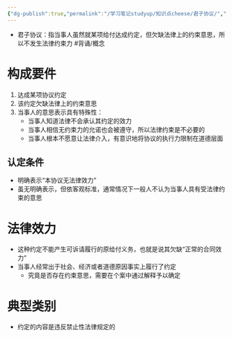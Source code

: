 ```yaml
---
{"dg-publish":true,"permalink":"/学习笔记studyup/知识点cheese/君子协议/","dgPassFrontmatter":true,"created":"2024-07-14T20:54:14.491+08:00","updated":"2024-10-13T16:35:26.413+08:00"}
---
```


- 君子协议：指当事人虽然就某项给付达成约定，但欠缺法律上的约束意思，所以不发生法律约束力 #背诵/概念 
# 构成要件 
1. 达成某项协议约定
2. 该约定欠缺法律上的约束意思
3. 当事人的意思表示具有特殊性：
	- 当事人知道法律不会承认其约定的效力
	- 当事人相信无约束力的允诺也会被遵守，所以法律约束是不必要的
	- 当事人根本不愿意让法律介入，有意识地将协议的执行力限制在道德层面
## 认定条件
- 明确表示“本协议无法律效力”
- 虽无明确表示，但依客观标准，通常情况下一般人不认为当事人具有受法律约束的意思
# 法律效力
- 这种约定不能产生可诉请履行的原给付义务，也就是说其欠缺“正常的合同效力”
- 当事人经常出于社会、经济或者道德原因事实上履行了约定
	- 究竟是否存在约束意思，需要在个案中通过解释予以确定
# 典型类别
- 约定的内容是违反禁止性法律规定的